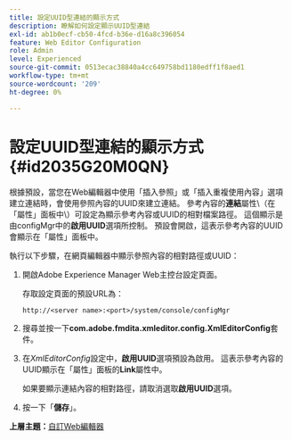 ```yaml
---
title: 設定UUID型連結的顯示方式
description: 瞭解如何設定顯示UUID型連結
exl-id: ab1b0ecf-cb50-4fcd-b36e-d16a8c396054
feature: Web Editor Configuration
role: Admin
level: Experienced
source-git-commit: 0513ecac38840a4cc649758bd1180edff1f8aed1
workflow-type: tm+mt
source-wordcount: '209'
ht-degree: 0%

---
```


# 設定UUID型連結的顯示方式 {#id2035G20M0QN}

根據預設，當您在Web編輯器中使用「插入參照」或「插入重複使用內容」選項建立連結時，會使用參照內容的UUID來建立連結。 參考內容的&#x200B;**連結**&#x200B;屬性\（在「屬性」面板中\）可設定為顯示參考內容或UUID的相對檔案路徑。 這個顯示是由configMgr中的&#x200B;**啟用UUID**&#x200B;選項所控制。 預設會開啟，這表示參考內容的UUID會顯示在「屬性」面板中。

執行以下步驟，在網頁編輯器中顯示參照內容的相對路徑或UUID：

1. 開啟Adobe Experience Manager Web主控台設定頁面。

   存取設定頁面的預設URL為：

   ```http
   http://<server name>:<port>/system/console/configMgr
   ```

1. 搜尋並按一下&#x200B;**com.adobe.fmdita.xmleditor.config.XmlEditorConfig**&#x200B;套件。

1. 在&#x200B;*XmlEditorConfig*&#x200B;設定中，**啟用UUID**&#x200B;選項預設為啟用。 這表示參考內容的UUID顯示在「屬性」面板的&#x200B;**Link**&#x200B;屬性中。

   如果要顯示連結內容的相對路徑，請取消選取&#x200B;**啟用UUID**&#x200B;選項。

1. 按一下「**儲存**」。


**上層主題：**&#x200B;[&#x200B;自訂Web編輯器](conf-web-editor.md)
